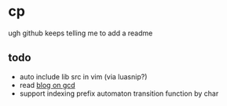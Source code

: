 # cp

ugh github keeps telling me to add a readme

## todo
- auto include lib src in vim (via luasnip?)
- read [blog on gcd](https://codeforces.com/blog/entry/146546)
- support indexing prefix automaton transition function by char
